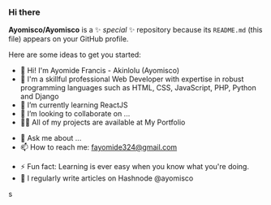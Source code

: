 ### Hi there 


**Ayomisco/Ayomisco** is a ✨ _special_ ✨ repository because its `README.md` (this file) appears on your GitHub profile.

Here are some ideas to get you started:

- 👋 Hi! I'm Ayomide Francis - Akinlolu (Ayomisco)
- 🔭 I'm a skillful professional Web Developer with expertise in robust programming languages such as HTML, CSS, JavaScript, PHP, Python and Django
- 🌱 I’m currently learning ReactJS
- 👯 I’m looking to collaborate on ...
- 👨‍💻 All of my projects are available at My Portfolio
<!-- - 🤔 I’m looking for help with ... -->
- 💬 Ask me about ...
- 📫 How to reach me: fayomide324@gmail.com
<!-- - 😄 Pronouns: ... -->
- ⚡ Fun fact: Learning is ever easy when you know what you're doing.
- 📝 I regularly write articles on Hashnode @ayomisco

s
